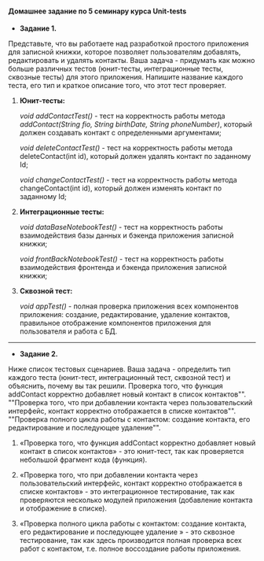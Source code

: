 #### Домашнее задание по 5 семинару курса Unit-tests

- **Задание 1.** 

Представьте, что вы работаете над разработкой простого приложения для записной книжки, которое позволяет 
пользователям добавлять, редактировать и удалять контакты.
Ваша задача - придумать как можно больше различных тестов (юнит-тесты, интеграционные тесты, сквозные тесты) для этого 
приложения. Напишите название каждого теста, его тип и краткое описание того, что этот тест проверяет.

1) **Юнит-тесты:**

   *void addContactTest()* - тест на корректность работы метода
   *addContact(String fio, String birthDate, String phoneNumber)*,
   который должен создавать контакт с определенными аргументами;

   *void deleteContactTest()* - тест на корректность работы метода deleteContact(int id),
   который должен удалять контакт по заданному Id;

   *void changeContactTest()* - тест на корректность работы метода changeContact(int id),
   который должен изменять контакт по заданному Id;

2) **Интеграционные тесты:**

    *void dataBaseNotebookTest()* - тест на корректность работы взаимодействия базы данных и бэкенда приложения
записной книжки;

    *void frontBackNotebookTest()* - тест на корректность работы взаимодействия фронтенда и бэкенда приложения
    записной книжки;

3) **Сквозной тест:**

    *void appTest()* - полная проверка приложения всех компонентов приложения:
создание, редактирование, удаление контактов, правильное отображение компонентов приложения
для пользователя и работа с БД.

---

- **Задание 2.** 

Ниже список тестовых сценариев. Ваша задача - определить тип каждого теста (юнит-тест, интеграционный 
тест, сквозной тест) и объяснить, почему вы так решили.
Проверка того, что функция addContact корректно добавляет новый контакт в список контактов"".
""Проверка того, что при добавлении контакта через пользовательский интерфейс, контакт корректно отображается в списке 
контактов"".
""Проверка полного цикла работы с контактом: создание контакта, его редактирование и последующее удаление"".

1) «Проверка того, что функция addContact корректно добавляет новый контакт в список контактов» - это юнит-тест,
так как проверяется небольшой фрагмент кода (функция).

2) «Проверка того, что при добавлении контакта через пользовательский интерфейс, контакт корректно отображается
    в списке контактов» - это интеграционное тестирование, так как проверяются несколько модулей приложения
    (добавление контакта и отображение в списке).

3) «Проверка полного цикла работы с контактом: создание контакта, его редактирование и последующее удаление » -
    это сквозное тестирование, так как здесь производится полная проверка всех работ с контактом, т.е.
    полное воссоздание работы приложения.